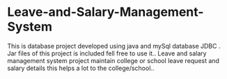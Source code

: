 # Leave-and-Salary-Management-System
This is database project developed using java and mySql database JDBC .  Jar files of this project is  included fell free to use it..
Leave and salary management system project maintain college or school leave request and salary details this helps a lot to the college/school..
